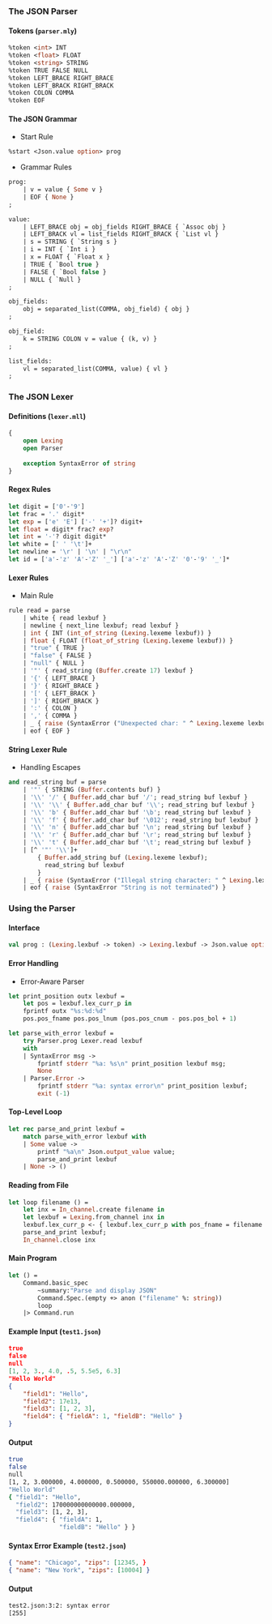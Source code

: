 ### The JSON Parser
#### Tokens (`parser.mly`)
```ocaml
%token <int> INT
%token <float> FLOAT
%token <string> STRING
%token TRUE FALSE NULL
%token LEFT_BRACE RIGHT_BRACE
%token LEFT_BRACK RIGHT_BRACK
%token COLON COMMA
%token EOF
```

#### The JSON Grammar
- Start Rule
```ocaml
%start <Json.value option> prog
```

- Grammar Rules
```ocaml
prog:
	| v = value { Some v }
	| EOF { None }
;
```
```ocaml
value:
	| LEFT_BRACE obj = obj_fields RIGHT_BRACE { `Assoc obj }
	| LEFT_BRACK vl = list_fields RIGHT_BRACK { `List vl }
	| s = STRING { `String s }
	| i = INT { `Int i }
	| x = FLOAT { `Float x }
	| TRUE { `Bool true }
	| FALSE { `Bool false }
	| NULL { `Null }
;
```
```ocaml
obj_fields:
	obj = separated_list(COMMA, obj_field) { obj }
;
```
```ocaml
obj_field:
	k = STRING COLON v = value { (k, v) }
;
```
```ocaml
list_fields:
	vl = separated_list(COMMA, value) { vl }
;
```

### The JSON Lexer
#### Definitions (`lexer.mll`)
```ocaml
{
	open Lexing
	open Parser
	
	exception SyntaxError of string
}
```

#### Regex Rules
```ocaml
let digit = ['0'-'9']
let frac = '.' digit*
let exp = ['e' 'E'] ['-' '+']? digit+
let float = digit* frac? exp?
let int = '-'? digit digit*
let white = [' ' '\t']+
let newline = '\r' | '\n' | "\r\n"
let id = ['a'-'z' 'A'-'Z' '_'] ['a'-'z' 'A'-'Z' '0'-'9' '_']*
```

#### Lexer Rules
- Main Rule
```ocaml
rule read = parse
	| white { read lexbuf }
	| newline { next_line lexbuf; read lexbuf }
	| int { INT (int_of_string (Lexing.lexeme lexbuf)) }
	| float { FLOAT (float_of_string (Lexing.lexeme lexbuf)) }
	| "true" { TRUE }
	| "false" { FALSE }
	| "null" { NULL }
	| '"' { read_string (Buffer.create 17) lexbuf }
	| '{' { LEFT_BRACE }
	| '}' { RIGHT_BRACE }
	| '[' { LEFT_BRACK }
	| ']' { RIGHT_BRACK }
	| ':' { COLON }
	| ',' { COMMA }
	| _ { raise (SyntaxError ("Unexpected char: " ^ Lexing.lexeme lexbuf)) }
	| eof { EOF }
```

#### String Lexer Rule
- Handling Escapes
```ocaml
and read_string buf = parse
	| '"' { STRING (Buffer.contents buf) }
	| '\\' '/' { Buffer.add_char buf '/'; read_string buf lexbuf }
	| '\\' '\\' { Buffer.add_char buf '\\'; read_string buf lexbuf }
	| '\\' 'b' { Buffer.add_char buf '\b'; read_string buf lexbuf }
	| '\\' 'f' { Buffer.add_char buf '\012'; read_string buf lexbuf }
	| '\\' 'n' { Buffer.add_char buf '\n'; read_string buf lexbuf }
	| '\\' 'r' { Buffer.add_char buf '\r'; read_string buf lexbuf }
	| '\\' 't' { Buffer.add_char buf '\t'; read_string buf lexbuf }
	| [^ '"' '\\']+ 
		{ Buffer.add_string buf (Lexing.lexeme lexbuf);
		  read_string buf lexbuf
		}
	| _ { raise (SyntaxError ("Illegal string character: " ^ Lexing.lexeme lexbuf)) }
	| eof { raise (SyntaxError "String is not terminated") }
```

### Using the Parser
#### Interface
```ocaml
val prog : (Lexing.lexbuf -> token) -> Lexing.lexbuf -> Json.value option
```

#### Error Handling
- Error-Aware Parser
```ocaml
let print_position outx lexbuf =
	let pos = lexbuf.lex_curr_p in
	fprintf outx "%s:%d:%d"
	pos.pos_fname pos.pos_lnum (pos.pos_cnum - pos.pos_bol + 1)

let parse_with_error lexbuf =
	try Parser.prog Lexer.read lexbuf 
	with
	| SyntaxError msg ->
		fprintf stderr "%a: %s\n" print_position lexbuf msg;
		None
	| Parser.Error ->
		fprintf stderr "%a: syntax error\n" print_position lexbuf;
		exit (-1)
```

#### Top-Level Loop
```ocaml
let rec parse_and_print lexbuf =
	match parse_with_error lexbuf with
	| Some value ->
		printf "%a\n" Json.output_value value;
		parse_and_print lexbuf
	| None -> ()
```

#### Reading from File
```ocaml
let loop filename () =
	let inx = In_channel.create filename in
	let lexbuf = Lexing.from_channel inx in
	lexbuf.lex_curr_p <- { lexbuf.lex_curr_p with pos_fname = filename };
	parse_and_print lexbuf;
	In_channel.close inx
```

#### Main Program
```ocaml
let () =
	Command.basic_spec 
		~summary:"Parse and display JSON"
		Command.Spec.(empty +> anon ("filename" %: string))
		loop 
	|> Command.run
```

#### Example Input (`test1.json`)
```json
true
false
null
[1, 2, 3., 4.0, .5, 5.5e5, 6.3]
"Hello World"
{
	"field1": "Hello",
	"field2": 17e13,
	"field3": [1, 2, 3],
	"field4": { "fieldA": 1, "fieldB": "Hello" }
}
```

#### Output
```bash
true
false
null
[1, 2, 3.000000, 4.000000, 0.500000, 550000.000000, 6.300000]
"Hello World"
{ "field1": "Hello",
  "field2": 170000000000000.000000,
  "field3": [1, 2, 3],
  "field4": { "fieldA": 1,
              "fieldB": "Hello" } }
```

#### Syntax Error Example (`test2.json`)
```json
{ "name": "Chicago", "zips": [12345, }
{ "name": "New York", "zips": [10004] }
```

#### Output
```bash
test2.json:3:2: syntax error
[255]
```
